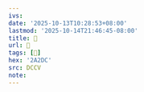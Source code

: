 ```yaml
---
ivs:
date: '2025-10-13T10:28:53+08:00'
lastmod: '2025-10-14T21:46:45-08:00'
title: 􅚶
url: 􅚶
tags: [𪋜]
hex: '2A2DC'
src: DCCV
note:
---
```

